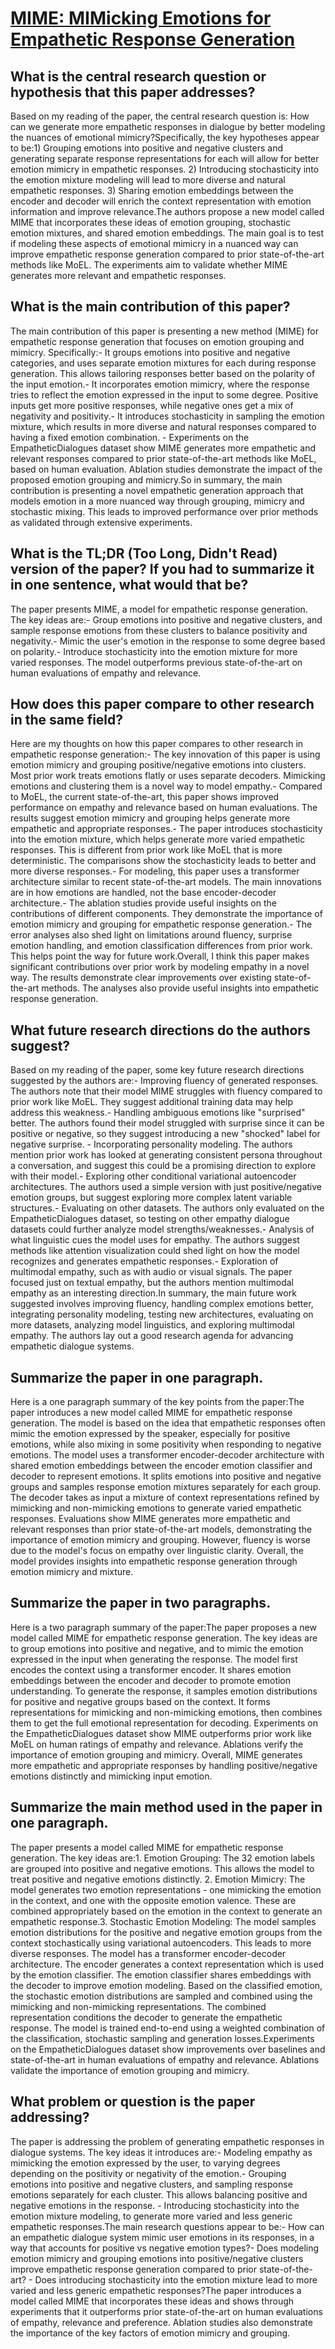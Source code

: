 # [MIME: MIMicking Emotions for Empathetic Response Generation](https://arxiv.org/abs/2010.01454)

## What is the central research question or hypothesis that this paper addresses?

Based on my reading of the paper, the central research question is: How can we generate more empathetic responses in dialogue by better modeling the nuances of emotional mimicry?Specifically, the key hypotheses appear to be:1) Grouping emotions into positive and negative clusters and generating separate response representations for each will allow for better emotion mimicry in empathetic responses. 2) Introducing stochasticity into the emotion mixture modeling will lead to more diverse and natural empathetic responses. 3) Sharing emotion embeddings between the encoder and decoder will enrich the context representation with emotion information and improve relevance.The authors propose a new model called MIME that incorporates these ideas of emotion grouping, stochastic emotion mixtures, and shared emotion embeddings. The main goal is to test if modeling these aspects of emotional mimicry in a nuanced way can improve empathetic response generation compared to prior state-of-the-art methods like MoEL. The experiments aim to validate whether MIME generates more relevant and empathetic responses.


## What is the main contribution of this paper?

The main contribution of this paper is presenting a new method (MIME) for empathetic response generation that focuses on emotion grouping and mimicry. Specifically:- It groups emotions into positive and negative categories, and uses separate emotion mixtures for each during response generation. This allows tailoring responses better based on the polarity of the input emotion.- It incorporates emotion mimicry, where the response tries to reflect the emotion expressed in the input to some degree. Positive inputs get more positive responses, while negative ones get a mix of negativity and positivity.- It introduces stochasticity in sampling the emotion mixture, which results in more diverse and natural responses compared to having a fixed emotion combination. - Experiments on the EmpatheticDialogues dataset show MIME generates more empathetic and relevant responses compared to prior state-of-the-art methods like MoEL, based on human evaluation. Ablation studies demonstrate the impact of the proposed emotion grouping and mimicry.So in summary, the main contribution is presenting a novel empathetic generation approach that models emotion in a more nuanced way through grouping, mimicry and stochastic mixing. This leads to improved performance over prior methods as validated through extensive experiments.


## What is the TL;DR (Too Long, Didn't Read) version of the paper? If you had to summarize it in one sentence, what would that be?

The paper presents MIME, a model for empathetic response generation. The key ideas are:- Group emotions into positive and negative clusters, and sample response emotions from these clusters to balance positivity and negativity.- Mimic the user's emotion in the response to some degree based on polarity.- Introduce stochasticity into the emotion mixture for more varied responses. The model outperforms previous state-of-the-art on human evaluations of empathy and relevance.


## How does this paper compare to other research in the same field?

Here are my thoughts on how this paper compares to other research in empathetic response generation:- The key innovation of this paper is using emotion mimicry and grouping positive/negative emotions into clusters. Most prior work treats emotions flatly or uses separate decoders. Mimicking emotions and clustering them is a novel way to model empathy.- Compared to MoEL, the current state-of-the-art, this paper shows improved performance on empathy and relevance based on human evaluations. The results suggest emotion mimicry and grouping helps generate more empathetic and appropriate responses.- The paper introduces stochasticity into the emotion mixture, which helps generate more varied empathetic responses. This is different from prior work like MoEL that is more deterministic. The comparisons show the stochasticity leads to better and more diverse responses.- For modeling, this paper uses a transformer architecture similar to recent state-of-the-art models. The main innovations are in how emotions are handled, not the base encoder-decoder architecture.- The ablation studies provide useful insights on the contributions of different components. They demonstrate the importance of emotion mimicry and grouping for empathetic response generation.- The error analyses also shed light on limitations around fluency, surprise emotion handling, and emotion classification differences from prior work. This helps point the way for future work.Overall, I think this paper makes significant contributions over prior work by modeling empathy in a novel way. The results demonstrate clear improvements over existing state-of-the-art methods. The analyses also provide useful insights into empathetic response generation.


## What future research directions do the authors suggest?

Based on my reading of the paper, some key future research directions suggested by the authors are:- Improving fluency of generated responses. The authors note that their model MIME struggles with fluency compared to prior work like MoEL. They suggest additional training data may help address this weakness.- Handling ambiguous emotions like "surprised" better. The authors found their model struggled with surprise since it can be positive or negative, so they suggest introducing a new "shocked" label for negative surprise. - Incorporating personality modeling. The authors mention prior work has looked at generating consistent persona throughout a conversation, and suggest this could be a promising direction to explore with their model.- Exploring other conditional variational autoencoder architectures. The authors used a simple version with just positive/negative emotion groups, but suggest exploring more complex latent variable structures.- Evaluating on other datasets. The authors only evaluated on the EmpatheticDialogues dataset, so testing on other empathy dialogue datasets could further analyze model strengths/weaknesses.- Analysis of what linguistic cues the model uses for empathy. The authors suggest methods like attention visualization could shed light on how the model recognizes and generates empathetic responses.- Exploration of multimodal empathy, such as with audio or visual signals. The paper focused just on textual empathy, but the authors mention multimodal empathy as an interesting direction.In summary, the main future work suggested involves improving fluency, handling complex emotions better, integrating personality modeling, testing new architectures, evaluating on more datasets, analyzing model linguistics, and exploring multimodal empathy. The authors lay out a good research agenda for advancing empathetic dialogue systems.


## Summarize the paper in one paragraph.

Here is a one paragraph summary of the key points from the paper:The paper introduces a new model called MIME for empathetic response generation. The model is based on the idea that empathetic responses often mimic the emotion expressed by the speaker, especially for positive emotions, while also mixing in some positivity when responding to negative emotions. The model uses a transformer encoder-decoder architecture with shared emotion embeddings between the encoder emotion classifier and decoder to represent emotions. It splits emotions into positive and negative groups and samples response emotion mixtures separately for each group. The decoder takes as input a mixture of context representations refined by mimicking and non-mimicking emotions to generate varied empathetic responses. Evaluations show MIME generates more empathetic and relevant responses than prior state-of-the-art models, demonstrating the importance of emotion mimicry and grouping. However, fluency is worse due to the model's focus on empathy over linguistic clarity. Overall, the model provides insights into empathetic response generation through emotion mimicry and mixture.


## Summarize the paper in two paragraphs.

Here is a two paragraph summary of the paper:The paper proposes a new model called MIME for empathetic response generation. The key ideas are to group emotions into positive and negative, and to mimic the emotion expressed in the input when generating the response. The model first encodes the context using a transformer encoder. It shares emotion embeddings between the encoder and decoder to promote emotion understanding. To generate the response, it samples emotion distributions for positive and negative groups based on the context. It forms representations for mimicking and non-mimicking emotions, then combines them to get the full emotional representation for decoding. Experiments on the EmpatheticDialogues dataset show MIME outperforms prior work like MoEL on human ratings of empathy and relevance. Ablations verify the importance of emotion grouping and mimicry. Overall, MIME generates more empathetic and appropriate responses by handling positive/negative emotions distinctly and mimicking input emotion.


## Summarize the main method used in the paper in one paragraph.

The paper presents a model called MIME for empathetic response generation. The key ideas are:1. Emotion Grouping: The 32 emotion labels are grouped into positive and negative emotions. This allows the model to treat positive and negative emotions distinctly. 2. Emotion Mimicry: The model generates two emotion representations - one mimicking the emotion in the context, and one with the opposite emotion valence. These are combined appropriately based on the emotion in the context to generate an empathetic response.3. Stochastic Emotion Modeling: The model samples emotion distributions for the positive and negative emotion groups from the context stochastically using variational autoencoders. This leads to more diverse responses. The model has a transformer encoder-decoder architecture. The encoder generates a context representation which is used by the emotion classifier. The emotion classifier shares embeddings with the decoder to improve emotion modeling. Based on the classified emotion, the stochastic emotion distributions are sampled and combined using the mimicking and non-mimicking representations. The combined representation conditions the decoder to generate the empathetic response. The model is trained end-to-end using a weighted combination of the classification, stochastic sampling and generation losses.Experiments on the EmpatheticDialogues dataset show improvements over baselines and state-of-the-art in human evaluations of empathy and relevance. Ablations validate the importance of emotion grouping and mimicry.


## What problem or question is the paper addressing?

The paper is addressing the problem of generating empathetic responses in dialogue systems. The key ideas it introduces are:- Modeling empathy as mimicking the emotion expressed by the user, to varying degrees depending on the positivity or negativity of the emotion.- Grouping emotions into positive and negative clusters, and sampling response emotions separately for each cluster. This allows balancing positive and negative emotions in the response. - Introducing stochasticity into the emotion mixture modeling, to generate more varied and less generic empathetic responses.The main research questions appear to be:- How can an empathetic dialogue system mimic user emotions in its responses, in a way that accounts for positive vs negative emotion types?- Does modeling emotion mimicry and grouping emotions into positive/negative clusters improve empathetic response generation compared to prior state-of-the-art? - Does introducing stochasticity into the emotion mixture lead to more varied and less generic empathetic responses?The paper introduces a model called MIME that incorporates these ideas and shows through experiments that it outperforms prior state-of-the-art on human evaluations of empathy, relevance and preference. Ablation studies also demonstrate the importance of the key factors of emotion mimicry and grouping.
